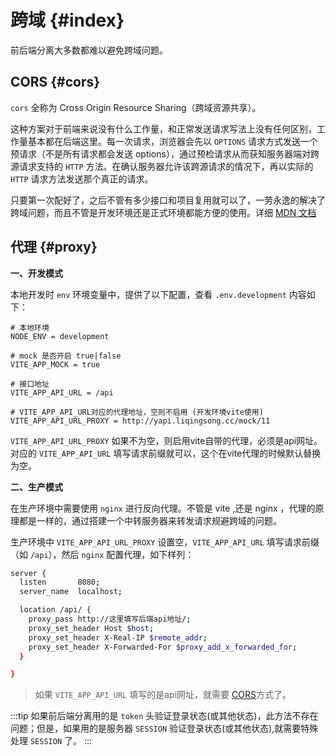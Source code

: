 # 跨域 {#index}

前后端分离大多数都难以避免跨域问题。

## CORS {#cors}

`cors` 全称为 Cross Origin Resource Sharing（跨域资源共享）。

这种方案对于前端来说没有什么工作量，和正常发送请求写法上没有任何区别，工作量基本都在后端这里。每一次请求，浏览器会先以 `OPTIONS` 请求方式发送一个预请求（不是所有请求都会发送 options），通过预检请求从而获知服务器端对跨源请求支持的 `HTTP` 方法。在确认服务器允许该跨源请求的情况下，再以实际的 `HTTP` 请求方法发送那个真正的请求。

只要第一次配好了，之后不管有多少接口和项目复用就可以了，一劳永逸的解决了跨域问题，而且不管是开发环境还是正式环境都能方便的使用。详细 [MDN 文档](https://developer.mozilla.org/zh-CN/docs/Web/HTTP/Access_control_CORS)


## 代理 {#proxy}

**一、开发模式**

本地开发时 `env` 环境变量中，提供了以下配置，查看 `.env.development` 内容如下：

```sh{7-11}
# 本地环境
NODE_ENV = development

# mock 是否开启 true|false
VITE_APP_MOCK = true

# 接口地址
VITE_APP_API_URL = /api

# VITE_APP_API_URL对应的代理地址，空则不启用 (开发环境vite使用)
VITE_APP_API_URL_PROXY = http://yapi.liqingsong.cc/mock/11
```

`VITE_APP_API_URL_PROXY` 如果不为空，则启用vite自带的代理，必须是api网址。对应的 `VITE_APP_API_URL` 填写请求前缀就可以，这个在vite代理的时候默认替换为空。

**二、生产模式**

在生产环境中需要使用 `nginx` 进行反向代理。不管是 vite ,还是 nginx ，代理的原理都是一样的，通过搭建一个中转服务器来转发请求规避跨域的问题。


生产环境中 `VITE_APP_API_URL_PROXY` 设置空，`VITE_APP_API_URL` 填写请求前缀（如 `/api`），然后 `nginx` 配置代理，如下样列：


```sh
server {
  listen       8080;
  server_name  localhost;

  location /api/ {
    proxy_pass http://这里填写后端api地址/;
    proxy_set_header Host $host;
    proxy_set_header X-Real-IP $remote_addr;
    proxy_set_header X-Forwarded-For $proxy_add_x_forwarded_for;
  }

}

```

> 如果 `VITE_APP_API_URL` 填写的是api网址，就需要 [CORS](#cors)方式了。


:::tip
如果前后端分离用的是 `token` 头验证登录状态(或其他状态)，此方法不存在问题；但是，如果用的是服务器 `SESSION` 验证登录状态(或其他状态),就需要特殊处理 `SESSION` 了。
:::